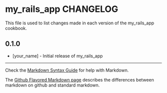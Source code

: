 my_rails_app CHANGELOG
======================

This file is used to list changes made in each version of the my_rails_app cookbook.

0.1.0
-----
- [your_name] - Initial release of my_rails_app

- - -
Check the [Markdown Syntax Guide](http://daringfireball.net/projects/markdown/syntax) for help with Markdown.

The [Github Flavored Markdown page](http://github.github.com/github-flavored-markdown/) describes the differences between markdown on github and standard markdown.
